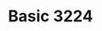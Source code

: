---
layout: product
title: "Basic 3224"
price: "3500" 
desc: "Classic airplane jig 1/24,1/32,1/48"
img_path: "/assets/img/VMP003.webp"
brand: "Vertigo"
available: false
special_offer: false
new: false
soon: false
cat: "070000"
subcat: "070300"
subsubcat: "00"
sifra: "VMP003"
popular: false
spec: false
---